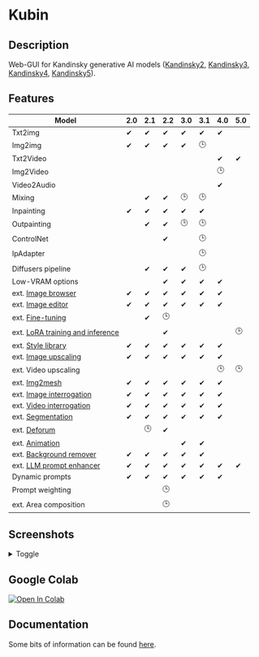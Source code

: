 
# Kubin

## Description

Web-GUI for Kandinsky generative AI models ([Kandinsky2](https://github.com/ai-forever/Kandinsky-2/), [Kandinsky3](https://github.com/ai-forever/Kandinsky-3), [Kandinsky4](https://github.com/ai-forever/Kandinsky-4), [Kandinsky5](https://github.com/ai-forever/Kandinsky-5)).  

## Features

| Model                                                                                        | 2.0 | 2.1 | 2.2 |3.0  |3.1  |4.0  |5.0  |
| -------------------------------------------------------------------------------------------- | --- | --- | --- | --- | --- | --- |--- |
| Txt2img                                                                                      | ✔   | ✔  |  ✔  | ✔  | ✔  |  ✔  |     |
| Img2img                                                                                      | ✔   | ✔  |  ✔  | ✔  | 🕒 |      |     |
| Txt2Video                                                                                    |     |     |      |    |    | ✔    | ✔   |
| Img2Video                                                                                    |     |     |      |    |    | 🕒   |     |
| Video2Audio                                                                                  |     |     |      |    |    | ✔   |     |
| Mixing                                                                                       |     | ✔  |  ✔  | 🕒 | 🕒 |       |     |
| Inpainting                                                                                   | ✔   | ✔  |  ✔  | ✔  | ✔  |      |     |
| Outpainting                                                                                  |     | ✔  |  ✔  | 🕒 | 🕒  |      |     |
| ControlNet                                                                                   |     |     |  ✔  |    | 🕒  |      |     |
| IpAdapter                                                                                    |     |     |      |    | 🕒 |      |     |
| Diffusers pipeline                                                                           |     | ✔  |  ✔  |  ✔ | 🕒  |      |     |
| Low-VRAM options                                                                             |     |     |  ✔  |  ✔ | ✔  |  ✔  |     |
| ext. [Image browser](https://github.com/seruva19/kubin-extensions#kd-image-browser)          | ✔   | ✔  |  ✔  |  ✔ | ✔  |  ✔   |     |
| ext. [Image editor](https://github.com/seruva19/kubin-extensions#kd-image-editor)            | ✔   | ✔  |  ✔  |  ✔ | ✔  |  ✔   |     |
| ext. [Fine-tuning](https://github.com/seruva19/kubin-extensions#kd-training)                 |     | ✔  |  🕒 |     |    |      |     |
| ext. [LoRA training and inference](https://github.com/seruva19/kubin-extensions#kd-training) |     |     |  ✔  |     |    |    |  🕒  | 
| ext. [Style library](https://github.com/seruva19/kubin-extensions#kd-prompt-styles)          | ✔   | ✔  |  ✔  |  ✔ | ✔  |  ✔   |     |
| ext. [Image upscaling](https://github.com/seruva19/kubin-extensions#kd-upscaler)             | ✔   | ✔  |  ✔  |  ✔ | ✔  |  ✔   |     |
| ext. Video upscaling                                                                         |     |     |     |     |    |  🕒  | 🕒   |
| ext. [Img2mesh](https://github.com/seruva19/kubin-extensions#kd-mesh-gen)                    | ✔   | ✔  |  ✔  |  ✔ | ✔  |  ✔   |     |
| ext. [Image interrogation](https://github.com/seruva19/kubin-extensions#kd-interrogator)     | ✔   | ✔  |  ✔  |  ✔ | ✔  |   ✔  |     |
| ext. [Video interrogation](https://github.com/seruva19/kubin-extensions#kd-video-tools)      | ✔   | ✔  |  ✔  |  ✔ | ✔  |   ✔  |     |
| ext. [Segmentation](https://github.com/seruva19/kubin-extensions#kd-segmentation)            | ✔   | ✔  |  ✔  |  ✔ | ✔  |   ✔  |     |
| ext. [Deforum](https://github.com/seruva19/kubin-extensions#kd-animation)                    |     | 🕒  |  ✔  |    |    |      |     |
| ext. [Animation](https://github.com/seruva19/kubin-extensions#kd-video)                      |     |     |     |  ✔ |  ✔ |      |
| ext. [Background remover](https://github.com/seruva19/kubin-extensions#kd-bg-remover)        | ✔   | ✔  |  ✔  |  ✔ | ✔  |      |     |
| ext. [LLM prompt enhancer](https://github.com/seruva19/kubin-extensions#kd-llm-enhancer)     | ✔   | ✔  |  ✔  |  ✔ | ✔  |  ✔   |   ✔  | ✔
| Dynamic prompts                                                                              | ✔   | ✔   | ✔  |  ✔ |  ✔ |  ✔  |     |   
| Prompt weighting                                                                             |     |     | 🕒  |    |     |      |     |
| ext. Area composition                                                                        |     |     | 🕒  |    |     |      |     |

## Screenshots

<details>
<summary>Toggle</summary>

### Kandinsky 2.0

![img](/sshots/screenshot_20.png)

### Kandinsky 2.1

![img](/sshots/screenshot_21.png)

### Kandinsky 2.2

![img](/sshots/screenshot_22.png)

### Kandinsky 3.0

![img](/sshots/screenshot_30.png)

### Kandinsky 3.1

![img](/sshots/screenshot_31.png)

### Kandinsky 4.0

![img](/sshots/screenshot_40.gif)

### Kandinsky 5.0

![img](/sshots/screenshot_50.gif)

</details>

## Google Colab

[![Open In Colab](https://colab.research.google.com/assets/colab-badge.svg)](https://colab.research.google.com/drive/1lx4lQS61hYb02BSoAoJUAVwPr7PhhkJt)
<br>

## Documentation

Some bits of information can be found [here](https://github.com/seruva19/kubin/blob/main/DOCS.md).

